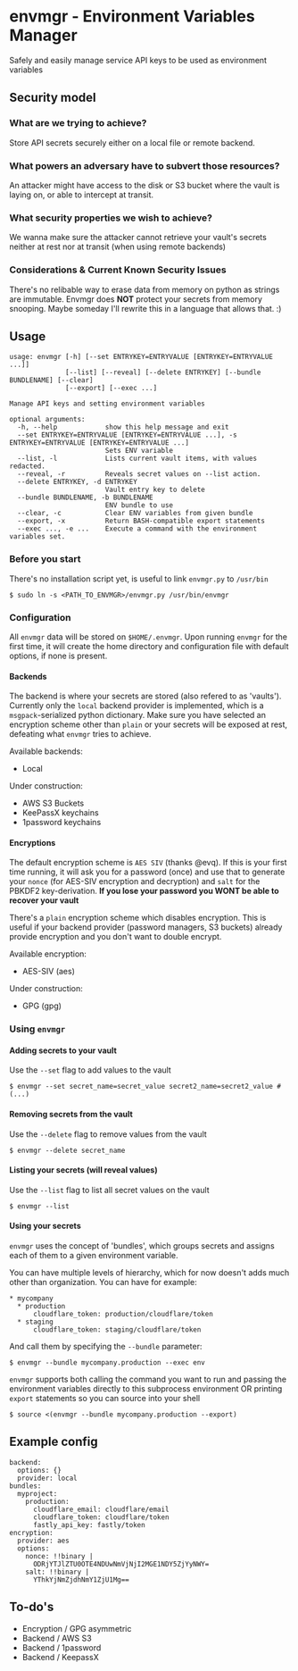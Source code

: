 # envmgr - Environment Variables Manager
Safely and easily manage service API keys to be used as environment variables

## Security model

### What are we trying to achieve?
Store API secrets securely either on a local file or remote backend.

### What powers an adversary have to subvert those resources?
An attacker might have access to the disk or S3 bucket where the vault is laying on, or able to intercept at transit.

### What security properties we wish to achieve?
We wanna make sure the attacker cannot retrieve your vault's secrets neither at rest nor at transit (when using remote backends)

### Considerations & Current Known Security Issues
There's no relibable way to erase data from memory on python as strings are immutable. Envmgr does **NOT** protect your secrets from memory snooping. Maybe someday I'll rewrite this in a language that allows that. :)

## Usage

    usage: envmgr [-h] [--set ENTRYKEY=ENTRYVALUE [ENTRYKEY=ENTRYVALUE ...]]
                  [--list] [--reveal] [--delete ENTRYKEY] [--bundle BUNDLENAME] [--clear]
                  [--export] [--exec ...]

    Manage API keys and setting environment variables

    optional arguments:
      -h, --help            show this help message and exit
      --set ENTRYKEY=ENTRYVALUE [ENTRYKEY=ENTRYVALUE ...], -s ENTRYKEY=ENTRYVALUE [ENTRYKEY=ENTRYVALUE ...]
                            Sets ENV variable
      --list, -l            Lists current vault items, with values redacted.
      --reveal, -r          Reveals secret values on --list action.
      --delete ENTRYKEY, -d ENTRYKEY
                            Vault entry key to delete
      --bundle BUNDLENAME, -b BUNDLENAME
                            ENV bundle to use
      --clear, -c           Clear ENV variables from given bundle
      --export, -x          Return BASH-compatible export statements
      --exec ..., -e ...    Execute a command with the environment variables set.


### Before you start

There's no installation script yet, is useful to link `envmgr.py` to `/usr/bin`

    $ sudo ln -s <PATH_TO_ENVMGR>/envmgr.py /usr/bin/envmgr

### Configuration

All `envmgr` data will be stored on `$HOME/.envmgr`. Upon running `envmgr` for the first time, it will create the home directory and configuration file with default options, if none is present.

#### Backends

The backend is where your secrets are stored (also refered to as 'vaults'). Currently only the `local` backend provider is implemented, which is a `msgpack`-serialized python dictionary. Make sure you have selected an encryption scheme other than `plain` or your secrets will be exposed at rest, defeating what `envmgr` tries to achieve.

Available backends:
* Local

Under construction:
* AWS S3 Buckets
* KeePassX keychains
* 1password keychains

#### Encryptions

The default encryption scheme is `AES SIV` (thanks @evq). If this is your first time running, it will ask you for a password (once) and use that to generate your `nonce` (for AES-SIV encryption and decryption) and `salt` for the PBKDF2 key-derivation. **If you lose your password you WONT be able to recover your vault**

There's a `plain` encryption scheme which disables encryption. This is useful if your backend provider (password managers, S3 buckets) already provide encryption and you don't want to double encrypt.

Available encryption:
* AES-SIV (aes)

Under construction:
* GPG (gpg)

### Using `envmgr`

#### Adding secrets to your vault

Use the `--set` flag to add values to the vault

    $ envmgr --set secret_name=secret_value secret2_name=secret2_value # (...)

#### Removing secrets from the vault

Use the `--delete` flag to remove values from the vault

    $ envmgr --delete secret_name

#### Listing your secrets (**will reveal values**)

Use the `--list` flag to list all secret values on the vault

    $ envmgr --list

#### Using your secrets

`envmgr` uses the concept of 'bundles', which groups secrets and assigns
each of them to a given environment variable.

You can have multiple levels of hierarchy, which for now doesn't adds much other than organization. You can have for example:

    * mycompany
      * production
          cloudflare_token: production/cloudflare/token
      * staging
          cloudflare_token: staging/cloudflare/token

And call them by specifying the `--bundle` parameter:

    $ envmgr --bundle mycompany.production --exec env

`envmgr` supports both calling the command you want to run and passing the environment variables directly to this subprocess environment OR printing `export` statements so you can source into your shell

    $ source <(envmgr --bundle mycompany.production --export)


## Example config
    backend:
      options: {}
      provider: local
    bundles:
      myproject:
        production:
          cloudflare_email: cloudflare/email
          cloudflare_token: cloudflare/token
          fastly_api_key: fastly/token
    encryption:
      provider: aes
      options:
        nonce: !!binary |
          ODRjYTJlZTU0OTE4NDUwNmVjNjI2MGE1NDY5ZjYyNWY=
        salt: !!binary |
          YThkYjNmZjdhNmY1ZjU1Mg==

## To-do's
* Encryption / GPG asymmetric
* Backend / AWS S3
* Backend / 1password
* Backend / KeepassX
